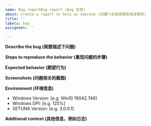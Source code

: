 ```yaml
---
name: Bug reportBug report (Bug 反馈)
about: Create a report to help us improve (创建个反馈来帮助改进程序)
title: ''
labels: bug
assignees: ''

---
```


**Describe the bug (简要描述下问题)**



**Steps to reproduce the behavior (重现问题的步骤)**



**Expected behavior (期望行为)**



**Screenshots (问题相关的截图)**



**Environment (环境信息)**

 - Windows Version: [e.g. Win10 19042.746]
 - Windows DPI: [e.g. 125%]
 - SETUNA Version: [e.g. 3.0.0.1]



**Additional context (其他信息，例如日志)**
